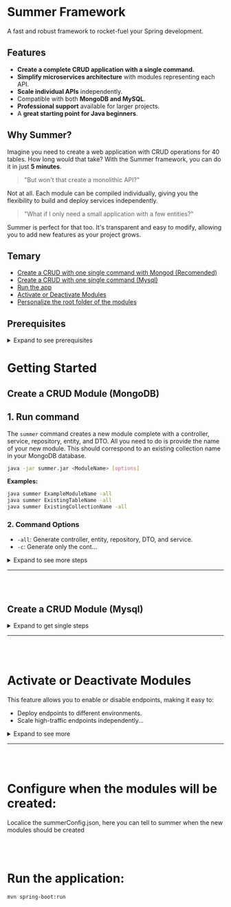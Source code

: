 # Summer Framework

A fast and robust framework to rocket-fuel your Spring development.

## Features

* **Create a complete CRUD application with a single command.**
* **Simplify microservices architecture** with modules representing each API.
* **Scale individual APIs** independently.
* Compatible with both **MongoDB and MySQL**.
* **Professional support** available for larger projects.
* A **great starting point for Java beginners**.

## Why Summer?

Imagine you need to create a web application with CRUD operations for 40 tables. How long would that take? With the
Summer framework, you can do it in just **5 minutes**.

> "But won't that create a monolithic API?"

Not at all. Each module can be compiled individually, giving you the flexibility to build and deploy services
independently.

> "What if I only need a small application with a few entities?"

Summer is perfect for that too. It's transparent and easy to modify, allowing you to add new features as your project
grows.

## Temary

* [Create a CRUD with one single command with Mongod (Recomended)](#create-a-crud-module-mongodb)
* [Create a CRUD with one single command (Mysql)](#create-a-crud-module-mysql)
* [Run the app](#run-the-application)
* [Activate or Deactivate Modules](#activate-or-deactivate-modules)
* [Personalize the root folder of the modules](#configure-when-the-modules-will-be-created)

## Prerequisites

<details>
<summary> Expand to see prerequisites</summary>

* MongoDB or MySQL connection string
* Java 17+
* Groovy 3.0+

</details>

# Getting Started

## Create a CRUD Module (MongoDB)

## 1. Run command

The `summer` command creates a new module complete with a controller, service, repository, entity, and DTO. All you need
to do is provide the name of your new module. This should correspond to an existing collection name in your MongoDB
database.

```bash
java -jar summer.jar <ModuleName> [options]
```

**Examples:**

```bash
java summer ExampleModuleName -all
java summer ExistingTableName -all
java summer ExistingCollectionName -all
```

### 2. Command Options

* `-all`: Generate controller, entity, repository, DTO, and service.
* `-c`: Generate only the cont...

<details>
<summary> Expand to see more steps</summary>

### 2. Command Options

* `-all`: Generate controller, entity, repository, DTO, and service.
* `-c`: Generate only the controller.
* `-s`: Generate only the service.
* `-e`: Generate only the entity.

### 3. Start MongoDB

```bash
sudo service mongod start
```

### 4. Define Your Data Structures

With MongoDB, you don't need to worry about migrations. Simply add properties to your Entity and DTO classes as needed.

```java
private String name;
private String anotherField;
```

### Run the application:

```bash
mvn spring-boot:run
```

### Use Your New Endpoints

* **Get All:** `GET http://localhost:8080/api/<moduleName>/index`
* **Create:** `POST http://localhost:8080/api/<moduleName>/store`
* **Get One:** `GET http://localhost:8080/api/<moduleName>/{id}`
* **Update:** `PUT http://localhost:8080/api/<moduleName>/{id}`

</details>
 
------------------------------------------------------------------------------------------------------------------------

<br>
<br>

## Create a CRUD Module (Mysql)

<details>
<summary> Expand to get single steps </summary>

## 1. Add dependencys on pom.xml

 ```xml

<dependency>
    <groupId>com.mysql</groupId>
    <artifactId>mysql-connector-j</artifactId>
    <scope>runtime</scope>
</dependency>

<dependency>
<groupId>org.springframework.boot</groupId>
<artifactId>spring-boot-starter-data-jpa</artifactId>
</dependency>
```

## 2. Add configurations for mysql

Application.yml:

```yaml
spring:
  # Activate this for mysql
  #
  datasource:
    url: jdbc:mysql://localhost:3306/spring_test
    username: topo
    password: 123
  jpa:
    hibernate:
      ddl-auto: update
    show-sql: true
    properties:
      hibernate:
        dialect: org.hibernate.dialect.MySQL8Dialect
```

### 3. Remove configurations for mongod (you will not use)

```yaml
#  data:
#    mongodb:
#      # Add the authSource parameter to the end of the URI
#      uri: mongodb://master:123@localhost:27017/summer?authSource=admin
```

## 4. Run the command and make a complete CRUD

The `summer` command creates a new module complete with a controller, service, repository, entity, and DTO. All you need
to do is provide the name of your new module. This should correspond to an existing table name in your mysql
database.

```bash
java -jar summer.jar <ModuleName> [options] -mysql
```

**Examples:**

```bash
java -jar summer.jar ExampleModuleName -all -mysql
java -jar summer.jar ExistingTableName -all -mysql
java -jar summer.jar service_orders -e -mysql
```

### 5. Define Your Data Structures

    Add existing fields in the new DTO and ENTITY

```java
private String name;
private String anotherField;
```

------------------------------------------------------------------------------------------------------------------------

<br>
<br>
### Run the application:

```bash
mvn spring-boot:run
```

### Use Your New Endpoints

* **Get All:** `GET http://localhost:8080/api/<moduleName>/index`
* **Create:** `POST http://localhost:8080/api/<moduleName>/store`
* **Get One:** `GET http://localhost:8080/api/<moduleName>/{id}`
* **Update:** `PUT http://localhost:8080/api/<moduleName>/{id}`

</details>

------------------------------------------------------------------------------------------------------------------------


<br>
<br>

# Activate or Deactivate Modules

This feature allows you to enable or disable endpoints, making it easy to:

* Deploy endpoints to different environments.
* Scale high-traffic endpoints independently...

<details>
<summary> Expand to see more</summary>

* Simplify maintenance with a single deployment for all endpoints.

In your `application.yml` or `application.properties` file, specify which modules are active:

```yaml
modules:
  exampleModule1: true
  exampleModule2: false
  exampleModule3: true
```

</details>

------------------------------------------------------------------------------------------------------------------------

<br>
<br>

# Configure when the modules will be created:

Localice the summerConfig.json, here you can tell to summer when the new modules should be created


<br>
<br>

# Run the application:

```bash
mvn spring-boot:run
```